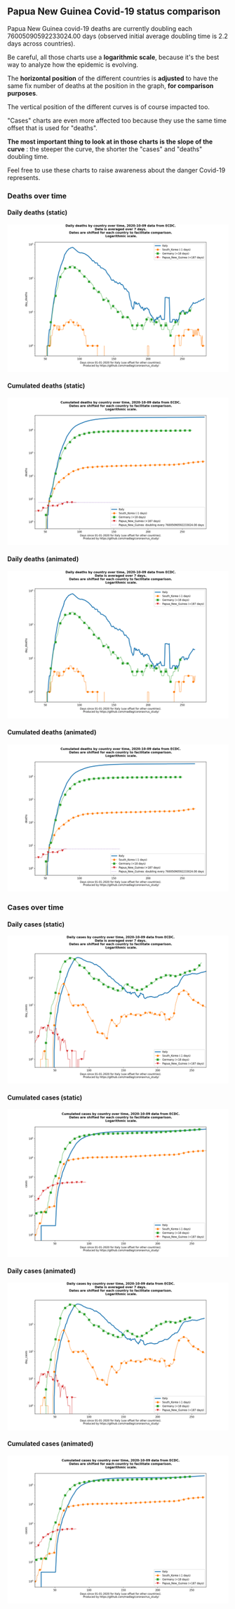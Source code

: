 ## Papua New Guinea Covid-19 status comparison 

Papua New Guinea covid-19 deaths are currently doubling each 76005090592233024.00 days (observed initial average doubling time is 2.2 days across countries).



Be careful, all those charts use a **logarithmic scale**, because it's the best way to analyze how the epidemic is evolving.
 
The **horizontal position** of the different countries is **adjusted** to have the same fix number of deaths at the position in the graph, **for comparison purposes**.

The vertical position of the different curves is of course impacted too.

"Cases" charts are even more affected too because they use the same time offset that is used for "deaths".

**The most important thing to look at in those charts is the slope of the curve** : the steeper the curve, the shorter the "cases" and "deaths" doubling time.

Feel free to use these charts to raise awareness about the danger Covid-19 represents. 


 
### Deaths over time
 
#### Daily deaths (static)
![Papua New Guinea covid-19 daily deaths static chart](https://raw.githubusercontent.com/madlag/coronavirus_study/master/notebooks/graphs/2020-10-09/countries/Papua_New_Guinea/2020-10-09_Papua_New_Guinea_day_deaths.png "Papua New Guinea covid-19 day_deaths static chart")   
 
#### Cumulated deaths (static)
![Papua New Guinea covid-19 cumulated deaths static chart](https://raw.githubusercontent.com/madlag/coronavirus_study/master/notebooks/graphs/2020-10-09/countries/Papua_New_Guinea/2020-10-09_Papua_New_Guinea_deaths.png "Papua New Guinea covid-19 deaths static chart")   
 
#### Daily deaths (animated)
![Papua New Guinea covid-19 daily deaths animated chart](https://raw.githubusercontent.com/madlag/coronavirus_study/master/notebooks/graphs/2020-10-09/countries/Papua_New_Guinea/2020-10-09_Papua_New_Guinea_day_deaths.gif "Papua New Guinea covid-19 day_deaths animated chart")   
 
#### Cumulated deaths (animated)
![Papua New Guinea covid-19 cumulated deaths animated chart](https://raw.githubusercontent.com/madlag/coronavirus_study/master/notebooks/graphs/2020-10-09/countries/Papua_New_Guinea/2020-10-09_Papua_New_Guinea_deaths.gif "Papua New Guinea covid-19 deaths animated chart")   

 
### Cases over time
 
#### Daily cases (static)
![Papua New Guinea covid-19 daily cases static chart](https://raw.githubusercontent.com/madlag/coronavirus_study/master/notebooks/graphs/2020-10-09/countries/Papua_New_Guinea/2020-10-09_Papua_New_Guinea_day_cases.png "Papua New Guinea covid-19 day_cases static chart")   
 
#### Cumulated cases (static)
![Papua New Guinea covid-19 cumulated cases static chart](https://raw.githubusercontent.com/madlag/coronavirus_study/master/notebooks/graphs/2020-10-09/countries/Papua_New_Guinea/2020-10-09_Papua_New_Guinea_cases.png "Papua New Guinea covid-19 cases static chart")   
 
#### Daily cases (animated)
![Papua New Guinea covid-19 daily cases animated chart](https://raw.githubusercontent.com/madlag/coronavirus_study/master/notebooks/graphs/2020-10-09/countries/Papua_New_Guinea/2020-10-09_Papua_New_Guinea_day_cases.gif "Papua New Guinea covid-19 day_cases animated chart")   
 
#### Cumulated cases (animated)
![Papua New Guinea covid-19 cumulated cases animated chart](https://raw.githubusercontent.com/madlag/coronavirus_study/master/notebooks/graphs/2020-10-09/countries/Papua_New_Guinea/2020-10-09_Papua_New_Guinea_cases.gif "Papua New Guinea covid-19 cases animated chart")   

